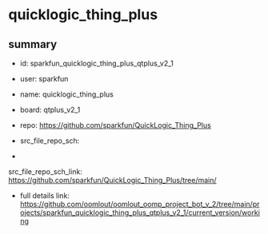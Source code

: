 # quicklogic_thing_plus
 
## summary 
* id: sparkfun_quicklogic_thing_plus_qtplus_v2_1
* user: sparkfun
* name: quicklogic_thing_plus
* board: qtplus_v2_1
* repo: https://github.com/sparkfun/QuickLogic_Thing_Plus



* src_file_repo_sch: 
*
 src_file_repo_sch_link: https://github.com/sparkfun/QuickLogic_Thing_Plus/tree/main/
* full details link: https://github.com/oomlout/oomlout_oomp_project_bot_v_2/tree/main/projects/sparkfun_quicklogic_thing_plus_qtplus_v2_1/current_version/working  






